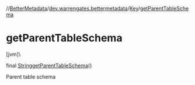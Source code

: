 //[BetterMetadata](../../../index.md)/[dev.warrengates.bettermetadata](../index.md)/[Key](index.md)/[getParentTableSchema](get-parent-table-schema.md)

# getParentTableSchema

[jvm]\

final [String](https://docs.oracle.com/javase/8/docs/api/java/lang/String.html)[getParentTableSchema](get-parent-table-schema.md)()

Parent table schema
